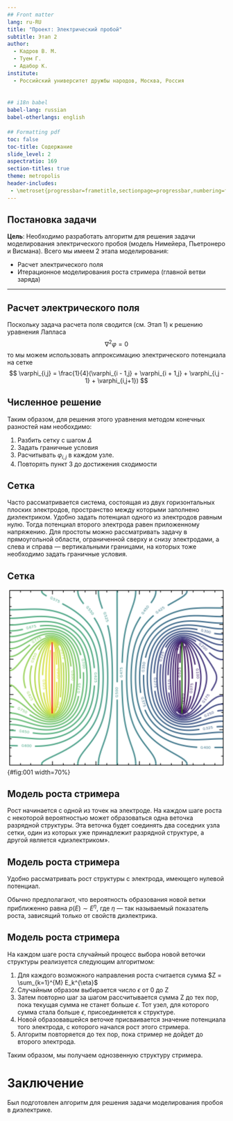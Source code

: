 ```yaml
---
## Front matter
lang: ru-RU
title: "Проект: Электрический пробой"
subtitle: Этап 2
author:
  - Кадров В. М.
  - Tуем Г.
  - Адабор К.
institute:
  - Российский университет дружбы народов, Москва, Россия
  

## i18n babel
babel-lang: russian
babel-otherlangs: english

## Formatting pdf
toc: false
toc-title: Содержание
slide_level: 2
aspectratio: 169
section-titles: true
theme: metropolis
header-includes:
 - \metroset{progressbar=frametitle,sectionpage=progressbar,numbering=fraction}
---
```


## Постановка задачи

**Цель**: Необходимо разработать алгоритм для решения задачи моделирования электрического пробоя (модель  Нимейера, Пьетронеро и Висмана). Всего мы имеем 2 этапа моделирования:

* Расчет электрического поля
* Итерационное моделирования роста стримера (главной ветви заряда)

---

## Расчет электрического поля

Поскольку задача расчета поля сводится (см. Этап 1) к решению уравнения Лапласа
$$
\nabla^{2} \varphi = 0
$$
то мы можем использовать аппроксимацию электрического потенциала на сетке
$$
\varphi_{i,j} = \frac{1}{4}(\varphi_{i - 1,j} + \varphi_{i + 1,j} + \varphi_{i,j - 1} + \varphi_{i,j+1})
$$
## Численное решение
Таким образом, для решения этого уравнения методом конечных разностей нам необохдимо:
1. Разбить сетку с шагом $\Delta$
2. Задать граничные условия
3. Расчитывать $\varphi_{i,j}$ в каждом узле. 
4. Повторять пункт 3 до достижения сходимости

## Сетка 

Часто рассматривается система, состоящая из двух горизонтальных плоских электродов, пространство между которыми заполнено диэлектриком. Удобно задать потенциал одного из электродов равным нулю. Тогда потенциал второго электрода равен приложенному напряжению. Для простоты можно рассматривать задачу в прямоугольной области,
ограниченной сверху и снизу электродами, а слева и справа — вертикальными границами, на которых тоже необходимо задать граничные условия.

## Сетка

![Пример системы из двух электродов](image/1.png){#fig:001 width=70%}

## Модель роста стримера

Рост начинается с одной из точек на электроде. На каждом шаге роста с некоторой вероятностью может образоваться одна веточка разрядной структуры. Эта веточка будет соединять два соседних узла сетки, один из которых уже принадлежит разрядной структуре, а другой является «диэлектриком».

## Модель роста стримера

Удобно рассматривать рост структуры с электрода, имеющего нулевой потенциал.

Обычно предполагают, что вероятность образования новой ветки приближенно равна $p(E) \sim E^{\eta}$, где $\eta$ — так называемый показатель роста, зависящий только от свойств диэлектрика.
## Модель роста стримера

На каждом шаге роста случайный процесс выбора новой веточки структуры реализуется следующим алгоритмом:  

1. Для каждого возможного направления роста считается сумма $Z = \sum_{k=1}^{M} E_k^{\eta}$
2. Случайным образом выбирается число $\epsilon$ от 0 до Z
3. Затем повторно шаг за шагом рассчитывается сумма Z до тех пор, пока текущая сумма не станет больше $\epsilon$. Тот узел, для которого сумма стала больше $\epsilon$, присоединяется к структуре.
4. Новой образовавшейся веточке присваивается значение потенциала того электрода, с которого начался рост этого стримера.
5. Алгоритм повторяется до тех пор, пока стример не дойдет до второго электрода.

Таким образом, мы получаем однозвенную структуру стримера.

# Заключение

Был подготовлен алгоритм для решения задачи моделирования пробоя в диэлектрике.

 